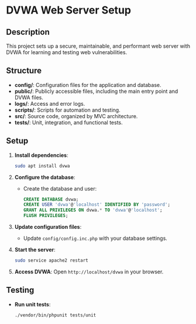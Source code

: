 # DVWA Web Server Setup

## Description

This project sets up a secure, maintainable, and performant web server with DVWA for learning and testing web vulnerabilities.

## Structure

-   **config/**: Configuration files for the application and database.
-   **public/**: Publicly accessible files, including the main entry point and DVWA files.
-   **logs/**: Access and error logs.
-   **scripts/**: Scripts for automation and testing.
-   **src/**: Source code, organized by MVC architecture.
-   **tests/**: Unit, integration, and functional tests.

## Setup

1. **Install dependencies**:

    ```bash
    sudo apt install dvwa
    ```

2. **Configure the database**:

    - Create the database and user:
        ```sql
        CREATE DATABASE dvwa;
        CREATE USER 'dvwa'@'localhost' IDENTIFIED BY 'password';
        GRANT ALL PRIVILEGES ON dvwa.* TO 'dvwa'@'localhost';
        FLUSH PRIVILEGES;
        ```

3. **Update configuration files**:

    - Update `config/config.inc.php` with your database settings.

4. **Start the server**:

    ```bash
    sudo service apache2 restart
    ```

5. **Access DVWA**:
   Open `http://localhost/dvwa` in your browser.

## Testing

-   **Run unit tests**:
    ```bash
    ./vendor/bin/phpunit tests/unit
    ```
